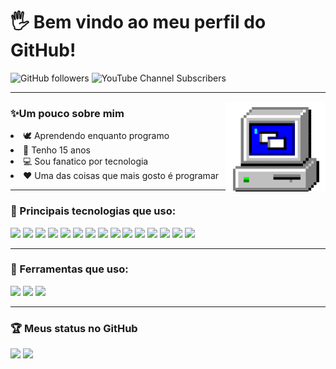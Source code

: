 # 🖐 Bem vindo ao meu perfil do GitHub!
![GitHub followers](https://img.shields.io/github/followers/felpsdev?color=3b86ff&label=seguidores&style=for-the-badge)
![YouTube Channel Subscribers](https://img.shields.io/youtube/channel/subscribers/UCFytlFyT_Bs1oY14bbi8jIA?label=YOUTUBE&logo=youtube&style=for-the-badge)
<hr>
<img align="right" alt="PC GIF" src="https://github.com/TheDudeThatCode/TheDudeThatCode/blob/master/Assets/PC.gif" width="160em" />
<h3>✨Um pouco sobre mim</h3>
<div>
 <li>🕊️ Aprendendo enquanto programo</li>
 <li>👨 Tenho 15 anos</li>
 <li>💻 Sou fanatico por tecnologia</li>
 <li>❤ Uma das coisas que mais gosto é programar</li>
</div>
<hr>
<h3>🧰 Principais tecnologias que uso:</h3>
<div style="display: inline_block;">
  <img src="https://img.shields.io/badge/C%23-239120?style=for-the-badge&logo=c-sharp&logoColor=white" />
  <img src="https://img.shields.io/badge/JavaScript-323330?style=for-the-badge&logo=javascript&logoColor=F7DF1E" />
  <img src="https://img.shields.io/badge/TypeScript-007ACC?style=for-the-badge&logo=typescript&logoColor=white" />
  <img src="https://img.shields.io/badge/Redux-593D88?style=for-the-badge&logo=redux&logoColor=white" />
  <img src="https://img.shields.io/badge/React-20232A?style=for-the-badge&logo=react&logoColor=61DAFB" />
  <img src="https://img.shields.io/badge/Node.js-339933?style=for-the-badge&logo=nodedotjs&logoColor=white" />
  <img src="https://img.shields.io/badge/firebase-ffca28?style=for-the-badge&logo=firebase&logoColor=black" />
  <img src="https://img.shields.io/badge/go-%2300ADD8.svg?style=for-the-badge&logo=go&logoColor=white" />
  <img src="https://img.shields.io/badge/HTML5-E34F26?style=for-the-badge&logo=html5&logoColor=white" />
  <img src="https://img.shields.io/badge/CSS3-1572B6?style=for-the-badge&logo=css3&logoColor=white" />
  <img src="https://img.shields.io/badge/Webpack-8DD6F9?style=for-the-badge&logo=Webpack&logoColor=white" />
  <img src="https://img.shields.io/badge/MySQL-005C84?style=for-the-badge&logo=mysql&logoColor=white" />
  <img src="https://img.shields.io/badge/MongoDB-4EA94B?style=for-the-badge&logo=mongodb&logoColor=white" />
  <img src="https://img.shields.io/badge/Lua-2C2D72?style=for-the-badge&logo=lua&logoColor=white" />
  <img src="https://img.shields.io/badge/PHP-777BB4?style=for-the-badge&logo=php&logoColor=white" />
</div>
<hr>
<h3>🔨 Ferramentas que uso:</h3>
<div style="display: inline_block;">
  <img src="https://img.shields.io/badge/GIT-E44C30?style=for-the-badge&logo=git&logoColor=white" />
  <img src="https://img.shields.io/badge/powershell-5391FE?style=for-the-badge&logo=powershell&logoColor=white" />
  <img src="https://img.shields.io/badge/Visual_Studio_Code-0078D4?style=for-the-badge&logo=visual%20studio%20code&logoColor=white" />
</div>
<hr>
<h3>🏆 Meus status no GitHub</h3>
 <div style="display: inline-block;">
  <img width="49.5%" src="https://github-readme-stats.vercel.app/api?username=felpsdev&show_icons=true&include_all_commits=true&count_private=true&theme=dark&title_color=3b86ff&icon_color=3b86ff&hide_border=true&bg_color=0d1117"/>
  <img width="49.5%" src="https://github-readme-stats.vercel.app/api/top-langs/?username=felpsdev&layout=compact&theme=dark&title_color=3b86ff&icon_color=3b86ff&hide_border=true&bg_color=0d1117&count_private=true"/>
</div>
